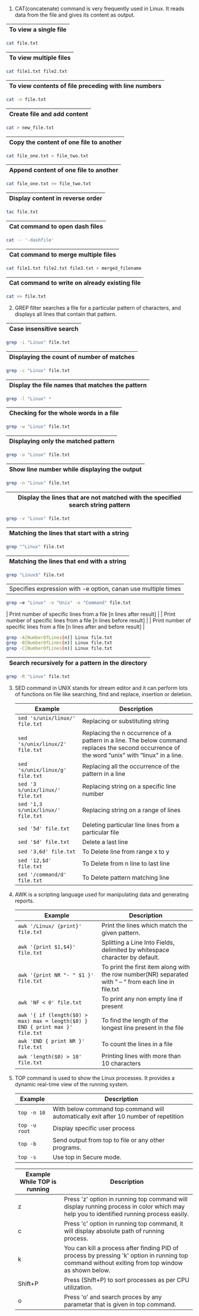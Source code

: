 1. CAT(concatenate) command is very frequently used in Linux. It reads data from the file and gives its content as output.

| To view a single file |
| -------------- |
```bash
cat file.txt
```
| To view multiple files |
| -------------- |
```bash
cat file1.txt file2.txt
```
| To view contents of file preceding with line numbers |
| -------------- |
```bash
cat -n file.txt
```
| Create file and add content |
| -------------- |
```bash
cat > new_file.txt
```
| Copy the content of one file to another |
| -------------- |
```bash
cat file_one.txt > file_two.txt
```
| Append content of one file to another |
| -------------- |
```bash
cat file_one.txt >> file_two.txt
```
| Display content in reverse order |
| -------------- |
```bash
tac file.txt
```
| Cat command to open dash files |
| -------------- |
```bash
cat -- '-dashfile'
```
| Cat command to merge multiple files |
| -------------- |
```bash
cat file1.txt file2.txt file3.txt > merged_filename
```
| Cat command to write on already existing file | 
| -------------- |
```bash
cat >> file.txt
```

2. GREP filter searches a file for a particular pattern of characters, and displays all lines that contain that pattern.

| Case insensitive search | 
| -------------- |
```bash
grep -i "Linux" file.txt
```
| Displaying the count of number of matches | 
| -------------- |
```bash
grep -c "Linux" file.txt
```
| Display the file names that matches the pattern | 
| -------------- |
```bash
grep -l "Linux" *
```
| Checking for the whole words in a file | 
| -------------- |
```bash
grep -w "Linux" file.txt
```
| Displaying only the matched pattern | 
| -------------- |
```bash
grep -o "Linux" file.txt
```
| Show line number while displaying the output | 
| -------------- |
```bash
grep -n "Linux" file.txt
```
| Display the lines that are not matched with the specified search string pattern | 
| -------------- |
```bash
grep -v "Linux" file.txt
```
| Matching the lines that start with a string | 
| -------------- |
```bash
grep "^Linux" file.txt
```
| Matching the lines that end with a string | 
| -------------- |
```bash
grep "Linux$" file.txt
```
| |
| -------------- |
| Specifies expression with -e option, canan use multiple times | 
```bash
grep –e "Linux" -e "Unix" -e "Command" file.txt
```
| Print number of specific lines from a file [n lines after result] | 
| Print number of specific lines from a file [n lines before result] |
| Print number of specific lines from a file [n lines after and before result] |
```bash
grep -A[NumberOfLines(n)] Linux file.txt
grep -B[NumberOfLines(n)] Linux file.txt
grep -C[NumberOfLines(n)] Linux file.txt
```
| Search recursively for a pattern in the directory | 
| -------------- |
```bash
grep -R "Linux" file.txt
```

3. SED command in UNIX stands for stream editor and it can perform lots of functions on file like searching, find and replace, insertion or deletion.

    | Example        | Description    |
    | -------------- | -------------- |
    | `sed 's/unix/linux/' file.txt` | Replacing or substituting string |
    | `sed 's/unix/linux/2' file.txt` | Replacing the n occurrence of a pattern in a line. The below command replaces the second occurrence of the word “unix” with “linux” in a line.  |
    | `sed 's/unix/linux/g' file.txt` | Replacing all the occurrence of the pattern in a line |
    | `sed '3 s/unix/linux/' file.txt` | Replacing string on a specific line number |
    | `sed '1,3 s/unix/linux/' file.txt` | Replacing string on a range of lines |
    | `sed '5d' file.txt` | Deleting particular line lines from a particular file |
    | `sed '$d' file.txt` | Delete a last line |
    | `sed '3,6d' file.txt` | To Delete line from range x to y |
    | `sed '12,$d' file.txt` | To Delete from n line to last line |
    | `sed '/command/d' file.txt` | To Delete pattern matching line |
    

4. AWK is a scripting language used for manipulating data and generating reports.

    | Example        | Description    |
    | -------------- | -------------- |
    | `awk '/Linux/ {print}' file.txt` | Print the lines which match the given pattern. |
    | `awk '{print $1,$4}' file.txt` | Splitting a Line Into Fields, delimited by whitespace character by default. |
    | `awk '{print NR "- " $1 }' file.txt` | To print the first item along with the row number(NR) separated with ” – “ from each line in file.txt |
    | `awk 'NF < 0' file.txt` | To print any non empty line if present |
    | `awk '{ if (length($0) > max) max = length($0) } END { print max }' file.txt` | To find the length of the longest line present in the file |
    | `awk 'END { print NR }' file.txt` | To count the lines in a file |
    | `awk 'length($0) > 10' file.txt` | Printing lines with more than 10 characters |


5. TOP command is used to show the Linux processes. It provides a dynamic real-time view of the running system.

    | Example        | Description    |
    | -------------- | -------------- |
    | `top -n 10` | With below command top command will automatically exit after 10 number of repetition |
    | `top -u root` | Display specific user process |
    | `top -b` | Send output from top to file or any other programs. |
    | `top -s` | Use top in Secure mode. |
    

    | Example While TOP is running | Description    |
    | ---------------------------- | -------------- |
    | z | Press 'z' option in running top command will display running process in color which may help you to identified running process easily. |
    | c | Press 'c' option in running top command, it will display absolute path of running process. |
    | k | You can kill a process after finding PID of process by pressing 'k' option in running top command without exiting from top window as shown below. |
    | Shift+P | Press (Shift+P) to sort processes as per CPU utilization. |
    | o | Press 'o' and search proces by any parametar that is given in top command. |

